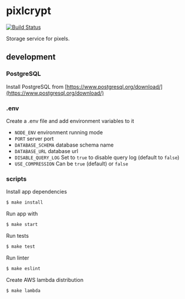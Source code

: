 # pixlcrypt
[![Build Status](https://travis-ci.org/thepatrik/pixlcrypt.svg?branch=master)](https://travis-ci.org/thepatrik/pixlcrypt)

Storage service for pixels.

## development

### PostgreSQL

Install PostgreSQL from [https://www.postgresql.org/download/](https://www.postgresql.org/download/)

### .env

Create a .env file and add environment variables to it

* `NODE_ENV` environment running mode
* `PORT` server port
* `DATABASE_SCHEMA` database schema name
* `DATABASE_URL` database url
* `DISABLE_QUERY_LOG` Set to `true` to disable query log (default to `false`)
* `USE_COMPRESSION` Can be `true` (default) or `false`

### scripts

Install app dependencies

```bash
$ make install
```

Run app with

```bash
$ make start
```

Run tests

```bash
$ make test
```

Run linter
```bash
$ make eslint
```

Create AWS lambda distribution
```bash
$ make lambda
```
